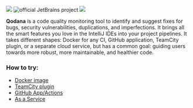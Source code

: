 ![](https://github.com/katerinared/Qodana-11/blob/main/TeamCity%20Plugin/resources/eap-alert.png)
![official JetBrains project](https://jb.gg/badges/official-flat-square.svg)
![](https://github.com/katerinared/Qodana-11/blob/main/TeamCity%20Plugin/resources/banner-main.svg)

**Qodana** is a code quality monitoring tool to identify and suggest fixes for bugs, security vulnerabilities, duplications, and imperfections. It brings all the smart features you love in the IntelliJ IDEs into your project pipelines. It takes different shapes: Docker for any CI, GitHub application, TeamCity plugin, or a separate cloud service, but has a common goal: guiding users towards more robust, more maintainable, and healthier code.

### How to try:

* [Docker image](Docker%20Image/README.md)
* [TeamCity plugin](TeamCity%20Plugin/README.md)
* [GitHub App/Actions](GitHub/README.md)
* [As a Service](As%20a%20Service/README.md)

